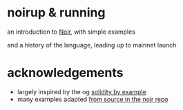 # noirup & running

an introduction to [Noir](https://noir-lang.org), with simple examples

and a history of the language, leading up to mainnet launch

# acknowledgements

* largely inspired by the og [solidity by example](https://solidity-by-example.org/)
* many examples adapted [from source in the noir repo](https://github.com/noir-lang/noir/tree/master/crates/nargo_cli/tests/test_data)
